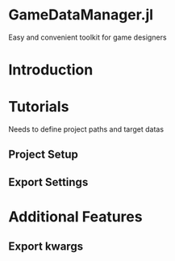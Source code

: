 # GameDataManager.jl
Easy and convenient toolkit for game designers

# Introduction 

# Tutorials 
Needs to define project paths and target datas 

## Project Setup 

## Export Settings


# Additional Features 

## Export kwargs  

## 


# 